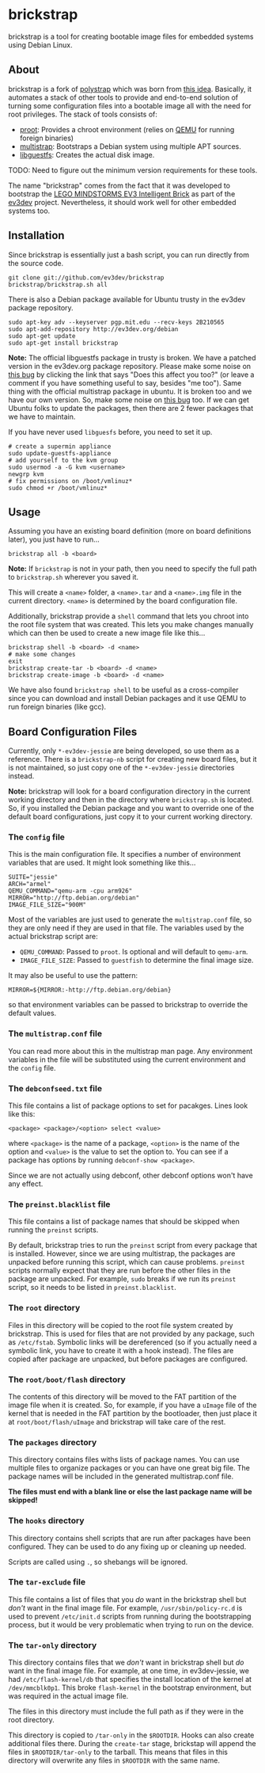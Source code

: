 brickstrap
==========

brickstrap is a tool for creating bootable image files for embedded systems
using Debian Linux.


About
-----

brickstrap is a fork of [polystrap] which was born from [this idea][blog].
Basically, it automates a stack of other tools to provide and end-to-end
solution of turning some configuration files into a bootable image all with
the need for root privileges. The stack of tools consists of:

* [proot]: Provides a chroot environment (relies on [QEMU] for running foreign binaries)
* [multistrap]: Bootstraps a Debian system using multiple APT sources.
* [libguestfs]: Creates the actual disk image.

TODO: Need to figure out the minimum version requirements for these tools.

The name "brickstrap" comes from the fact that it was developed to bootstrap
the [LEGO MINDSTORMS EV3 Intelligent Brick][mindstorms] as part of the [ev3dev]
project. Nevertheless, it should work well for other embedded systems too.


Installation
------------

Since brickstrap is essentially just a bash script, you can run directly from
the source code.

    git clone git://github.com/ev3dev/brickstrap
    brickstrap/brickstrap.sh all

There is also a Debian package available for Ubuntu trusty in the ev3dev package
repository.

    sudo apt-key adv --keyserver pgp.mit.edu --recv-keys 2B210565
    sudo apt-add-repository http://ev3dev.org/debian
    sudo apt-get update
    sudo apt-get install brickstrap

__Note:__ The official libguestfs package in trusty is broken. We have a patched
version in the ev3dev.org package repository. Please make some noise on [this
bug](https://bugs.launchpad.net/ubuntu/+source/libguestfs/+bug/1320590)
by clicking the link that says "Does this affect you too?" (or leave a comment
if you have something useful to say, besides "me too"). Same thing with the
official multistrap package in ubuntu. It is broken too and we have our own
version. So, make some noise on [this bug](https://bugs.launchpad.net/ubuntu/+source/multistrap/+bug/1313787)
too. If we can get Ubuntu folks to update the packages, then there are 2 fewer
packages that we have to maintain.

If you have never used `libguesfs` before, you need to set it up.

    # create a supermin appliance
    sudo update-guestfs-appliance
    # add yourself to the kvm group
    sudo usermod -a -G kvm <username>
    newgrp kvm
    # fix permissions on /boot/vmlinuz*
    sudo chmod +r /boot/vmlinuz*


Usage
-----

Assuming you have an existing board definition (more on board definitions later),
you just have to run...

    brickstrap all -b <board>

__Note:__ If `brickstrap` is not in your path, then you need to specify the full
path to `brickstrap.sh` wherever you saved it.

This will create a `<name>` folder, a `<name>.tar` and a `<name>.img` file in
the current directory. `<name>` is determined by the board configuration file.

Additionally, brickstrap provide a `shell` command that lets you chroot into
the root file system that was created. This lets you make changes manually
which can then be used to create a new image file like this...

    brickstrap shell -b <board> -d <name>
    # make some changes
    exit
    brickstrap create-tar -b <board> -d <name>
    brickstrap create-image -b <board> -d <name>

We have also found `brickstrap shell` to be useful as a cross-compiler since
you can download and install Debian packages and it use QEMU to run foreign
binaries (like gcc).


Board Configuration Files
-------------------------

Currently, only `*-ev3dev-jessie` are being developed, so use them as a reference.
There is a `brickstrap-nb` script for creating new board files, but it is not
maintained, so just copy one of the `*-ev3dev-jessie` directories instead.

__Note:__ brickstrap will look for a board configuration directory in the current
working directory and then in the directory where `brickstrap.sh` is located.
So, if you installed the Debian package and you want to override one of the
default board configurations, just copy it to your current working directory.

### The `config` file

This is the main configuration file. It specifies a number of environment
variables that are used. It might look something like this...

    SUITE="jessie"
    ARCH="armel"
    QEMU_COMMAND="qemu-arm -cpu arm926"
    MIRROR="http://ftp.debian.org/debian"
    IMAGE_FILE_SIZE="900M"

Most of the variables are just used to generate the `multistrap.conf` file, so
they are only need if they are used in that file. The variables used by the actual
brickstrap script are:

*   `QEMU_COMMAND`: Passed to `proot`. Is optional and will default to `qemu-arm`.
*   `IMAGE_FILE_SIZE`: Passed to `guestfish` to determine the final image size.

It may also be useful to use the pattern:

    MIRROR=${MIRROR:-http://ftp.debian.org/debian}

so that environment variables can be passed to brickstrap to override the
default values.

### The `multistrap.conf` file

You can read more about this in the multistrap man page. Any environment variables
in the file will be substituted using the current environment and the `config` file.

### The `debconfseed.txt` file

This file contains a list of package options to set for pacakges. Lines look
like this:

    <package> <package>/<option> select <value>

where `<package>` is the name of a package, `<option>` is the name of the option
and `<value>` is the value to set the option to. You can see if a package has
options by running `debconf-show <package>`.

Since we are not actually using debconf, other debconf options won't have any effect.

### The `preinst.blacklist` file

This file contains a list of package names that should be skipped when running
the `preinst` scripts.

By default, brickstrap tries to run the `preinst` script from every package that
is installed. However, since we are using multistrap, the packages are unpacked
before running this script, which can cause problems. `preinst` scripts normally
expect that they are run before the other files in the package are unpacked.
For example, `sudo` breaks if we run its `preinst` script, so it needs to be
listed in `preinst.blacklist`.

### The `root` directory

Files in this directory will be copied to the root file system created by
brickstrap. This is used for files that are not provided by any package, such
as `/etc/fstab`. Symbolic links will be dereferenced (so if you actually need
a symbolic link, you have to create it with a hook instead). The files are
copied after package are unpacked, but before packages are configured.

### The `root/boot/flash` directory

The contents of this directory will be moved to the FAT partition of the image
file when it is created. So, for example, if you have a `uImage` file of the
kernel that is needed in the FAT partition by the bootloader, then just place it
at `root/boot/flash/uImage` and brickstrap will take care of the rest.

### The `packages` directory

This directory contains files withs lists of package names. You can use multiple
files to organize packages or you can have one great big file. The package names
will be included in the generated multistrap.conf file.

**The files must end with a blank line or else the last package name will be
skipped!**

### The `hooks` directory

This directory contains shell scripts that are run after packages have been
configured. They can be used to do any fixing up or cleaning up needed.

Scripts are called using `.`, so shebangs will be ignored.

### The `tar-exclude` file

This file contains a list of files that you *do* want in the brickstrap shell
but *don't* want in the final image file. For example, `/usr/sbin/policy-rc.d`
is used to prevent `/etc/init.d` scripts from running during the bootstrapping
process, but it would be very problematic when trying to run on the device.

### The `tar-only` directory

This directory contains files that we *don't* want in brickstrap shell but *do*
want in the final image file. For example, at one time, in ev3dev-jessie, we had
`/etc/flash-kernel/db` that specifies the install location of the kernel at
`/dev/mmcblk0p1`. This broke `flash-kernel` in the bootstrap environment, but
was required in the actual image file.

The files in this directory must include the full path as if they were in the
root directory.

This directory is copied to `/tar-only` in the `$ROOTDIR`. Hooks can also create
additional files there. During the `create-tar` stage, brickstap will append
the files in `$ROOTDIR/tar-only` to the tarball. This means that files in this
directory will overwrite any files in `$ROOTDIR` with the same name.



[polystrap]: https://github.com/josch/polystrap
[blog]: https://blog.mister-muffin.de/2014/01/11/why-do-i-need-superuser-privileges-when-i-just-want-to-write-to-a-regular-file/
[proot]: http://proot.me
[QEMU]: http://wiki.qemu.org/Main_Page
[multistrap]: https://wiki.debian.org/Multistrap
[libguestfs]: http://libguestfs.org
[mindstorms]: http://mindstorms.lego.com
[ev3dev]: http://www.ev3dev.org
